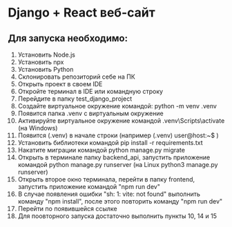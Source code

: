 # Django + React веб-сайт

Для запуска необходимо:
- 
1. Установить Node.js
2. Установить npx
3. Установить Python
4. Склонировать репозиторий себе на ПК
5. Открыть проект в своем IDE
6. Откройте терминал в IDE или командную строку 
7. Перейдите в папку test_django_project 
8. Создайте виртуальное окружение командой: python -m venv .venv 
9. Появится папка .venv с виртуальным окружение 
10. Активируйте виртуальное окружение командой .venv\Scripts\activate (на Windows)
11. Появится (.venv) в начале строки (например (.venv) user@host:~$ )
12. Установить библиотеки командой pip install -r requirements.txt
13. Накатите миграции командой python manage.py migrate 
14. Открыть в терминале папку backend_api, запустить приложение командой python manage.py runserver (на Linux python3 manage.py runserver)
15. Открыть второе окно терминала, перейти в папку frontend, запустить приложение командой "npm run dev"
16. В случае появления ошибки "sh: 1: vite: not found" выполнить команду "npm install", после этого повторить команду "npm run dev"
17. Перейти по появившейся ссылке 
18. Для поовторного запуска достаточно выполнить пункты 10, 14 и 15
